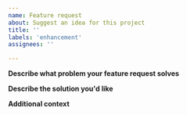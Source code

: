 ```yaml
---
name: Feature request
about: Suggest an idea for this project
title: ''
labels: 'enhancement'
assignees: ''

---
```


**Describe what problem your feature request solves**
<!--
Describe what the problem is
-->

**Describe the solution you'd like**
<!--
Describe what you want to happen
-->

**Additional context**
<!--
Add any other context or screenshots about the feature request
-->


